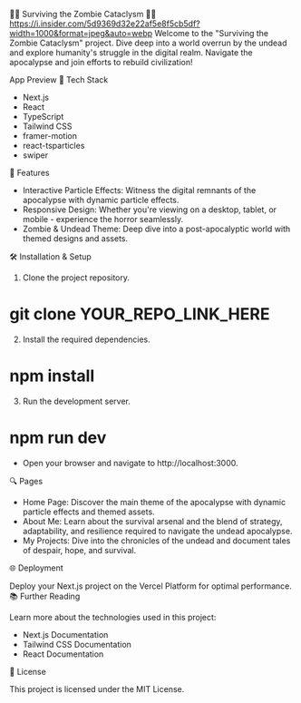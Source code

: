 🧟‍♂️ Surviving the Zombie Cataclysm 🧟‍♀️
https://i.insider.com/5d9369d32e22af5e8f5cb5df?width=1000&format=jpeg&auto=webp
Welcome to the "Surviving the Zombie Cataclysm" project. Dive deep into a world overrun by the undead and explore humanity's struggle in the digital realm. Navigate the apocalypse and join efforts to rebuild civilization!

App Preview
🧰 Tech Stack
-    Next.js
-    React
-    TypeScript
-    Tailwind CSS
-    framer-motion
-    react-tsparticles
-    swiper

🚀 Features
-    Interactive Particle Effects: Witness the digital remnants of the apocalypse with dynamic particle effects.
-    Responsive Design: Whether you're viewing on a desktop, tablet, or mobile - experience the horror seamlessly.
-    Zombie & Undead Theme: Deep dive into a post-apocalyptic world with themed designs and assets.

🛠 Installation & Setup

1.   Clone the project repository.
   # git clone YOUR_REPO_LINK_HERE

2.  Install the required dependencies.
   
# npm install

3.  Run the development server.
   
# npm run dev

-    Open your browser and navigate to http://localhost:3000.

🔍 Pages

-    Home Page: Discover the main theme of the apocalypse with dynamic particle effects and themed assets.
-    About Me: Learn about the survival arsenal and the blend of strategy, adaptability, and resilience required to navigate the undead apocalypse.
-    My Projects: Dive into the chronicles of the undead and document tales of despair, hope, and survival.

🌐 Deployment

Deploy your Next.js project on the Vercel Platform for optimal performance.
📚 Further Reading

Learn more about the technologies used in this project:

-    Next.js Documentation
-    Tailwind CSS Documentation
-    React Documentation

📝 License

This project is licensed under the MIT License.

